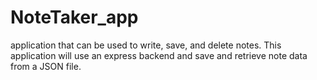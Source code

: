 # NoteTaker_app
application that can be used to write, save, and delete notes. This application will use an express backend and save and retrieve note data from a JSON file.
